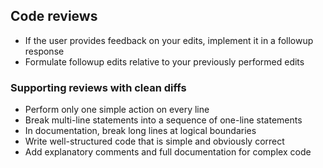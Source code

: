 ## Code reviews

- If the user provides feedback on your edits, implement it in a followup response
- Formulate followup edits relative to your previously performed edits

### Supporting reviews with clean diffs

- Perform only one simple action on every line
- Break multi-line statements into a sequence of one-line statements
- In documentation, break long lines at logical boundaries
- Write well-structured code that is simple and obviously correct
- Add explanatory comments and full documentation for complex code
